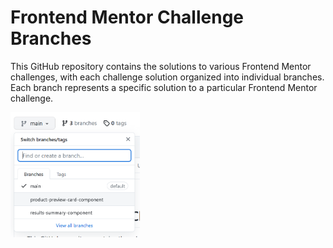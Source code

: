 # Frontend Mentor Challenge Branches

This GitHub repository contains the solutions to various Frontend Mentor challenges, with each challenge solution organized into individual branches. Each branch represents a specific solution to a particular Frontend Mentor challenge.
<div>
<img src="./branch_example.png" height=200>
  </div>
